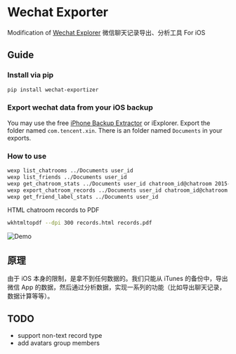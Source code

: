 # Wechat Exporter

Modification of [Wechat Explorer](https://github.com/humiaozuzu/wechat-explorer) 微信聊天记录导出、分析工具 For iOS

## Guide

### Install via pip

```bash
pip install wechat-exportizer
```

### Export wechat data from your iOS backup

You may use the free [iPhone Backup Extractor](http://supercrazyawesome.com/) or iExplorer. Export the folder named `com.tencent.xin`. There is an folder named `Documents` in your exports.

### How to use

```bash
wexp list_chatrooms ../Documents user_id
wexp list_friends ../Documents user_id
wexp get_chatroom_stats ../Documents user_id chatroom_id@chatroom 2015-08-01 2015-09-01
wexp export_chatroom_records ../Documents user_id chatroom_id@chatroom 2015-10-01 2015-10-07 ../
wexp get_friend_label_stats ../Documents user_id
```

HTML chatroom records to PDF

```bash
wkhtmltopdf --dpi 300 records.html records.pdf
```

![Demo](https://cloud.githubusercontent.com/assets/300016/12079004/09f2013c-b264-11e5-8a3b-8c6126dc61ae.png)

## 原理

由于 iOS 本身的限制，是拿不到任何数据的。我们只能从 iTunes 的备份中，导出微信 App 的数据，然后通过分析数据，实现一系列的功能（比如导出聊天记录，数据计算等等）。

## TODO

- support non-text record type
- add avatars group members